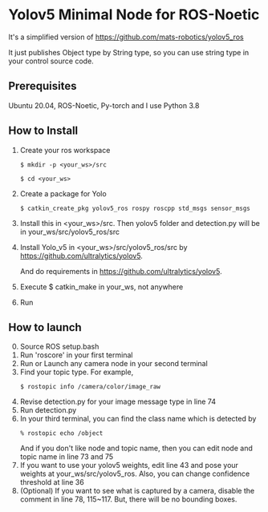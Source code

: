 # Yolov5 Minimal Node for ROS-Noetic
It's a simplified version of https://github.com/mats-robotics/yolov5_ros

It just publishes Object type by String type, so you can use string type in your control source code. 

## Prerequisites
Ubuntu 20.04, ROS-Noetic, Py-torch
and I use Python 3.8

## How to Install
1. Create your ros workspace
    ```
    $ mkdir -p <your_ws>/src
    
    $ cd <your_ws>
    ```
    
3. Create a package for Yolo
    ```
    $ catkin_create_pkg yolov5_ros rospy roscpp std_msgs sensor_msgs
    ```
4. Install this in <your_ws>/src. Then yolov5 folder and detection.py will be in your_ws/src/yolov5_ros/src
5. Install Yolo_v5 in <your_ws>/src/yolov5_ros/src by https://github.com/ultralytics/yolov5.

   And do requirements in https://github.com/ultralytics/yolov5.
6. Execute $ catkin_make in your_ws, not anywhere
7. Run

## How to launch
0. Source ROS setup.bash
1. Run 'roscore' in your first terminal
2. Run or Launch any camera node in your second terminal
3. Find your topic type. For example,
    ```
    $ rostopic info /camera/color/image_raw
    ```
4. Revise detection.py for your image message type in line 74
5. Run detection.py
6. In your third terminal, you can find the class name which is detected by
    ```
    % rostopic echo /object
    ```
   And if you don't like node and topic name, then you can edit node and topic name in line 73 and 75
7. If you want to use your yolov5 weights, edit line 43 and pose your weights at your_ws/src/yolov5_ros. Also, you can change confidence threshold at line 36
8. (Optional) If you want to see what is captured by a camera, disable the comment in line 78, 115~117. But, there will be no bounding boxes. 
